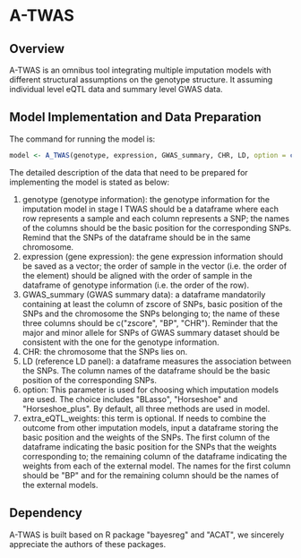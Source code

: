 # A-TWAS

## Overview
A-TWAS is an omnibus tool integrating multiple imputation models with different structural assumptions on the genotype structure. It assuming individual level eQTL data and summary level GWAS data.
## Model Implementation and Data Preparation
The command for running the model is:
```R
model <- A_TWAS(genotype, expression, GWAS_summary, CHR, LD, option = c("BLasso", "Horseshoe", "Horseshoe+"), extra_eQTL_weights = NA)
```
The detailed description of the data that need to be prepared for implementing the model is stated as below:
1. genotype (genotype information): the genotype information for the imputation model in stage I TWAS should be a dataframe where each row represents a sample and each column represents a SNP; the names of the columns should be the basic position for the corresponding SNPs. Remind that the SNPs of the dataframe should be in the same chromosome.
2. expression (gene expression): the gene expression information should be saved as a vector; the order of sample in the vector (i.e. the order of the element) should be aligned with the order of sample in the dataframe of genotype information (i.e. the order of the row).
3. GWAS_summary (GWAS summary data): a dataframe mandatorily containing at least the column of zscore of SNPs, basic position of the SNPs and the chromosome the SNPs belonging to; the name of these three columns should be c("zscore", "BP", "CHR"). Reminder that the major and minor allele for SNPs of GWAS summary dataset should be consistent with the one for the genotype information.
4. CHR: the chromosome that the SNPs lies on.
5. LD (reference LD panel): a dataframe measures the association between the SNPs. The column names of the dataframe should be the basic position of the corresponding SNPs.
6. option: This parameter is used for choosing which imputation models are used. The choice includes "BLasso", "Horseshoe" and "Horseshoe_plus". By default, all three methods are used in model.
7. extra_eQTL_weights: this term is optional. If needs to combine the outcome from other imputation models, input a dataframe storing the basic position and the weights of the SNPs. The first column of the dataframe indicating the basic position for the SNPs that the weights corresponding to; the remaining column of the dataframe indicating the weights from each of the external model. The names for the first column should be "BP" and for the remaining column should be the names of the external models.

## Dependency
A-TWAS is built based on R package "bayesreg" and "ACAT", we sincerely appreciate the authors of these packages.
